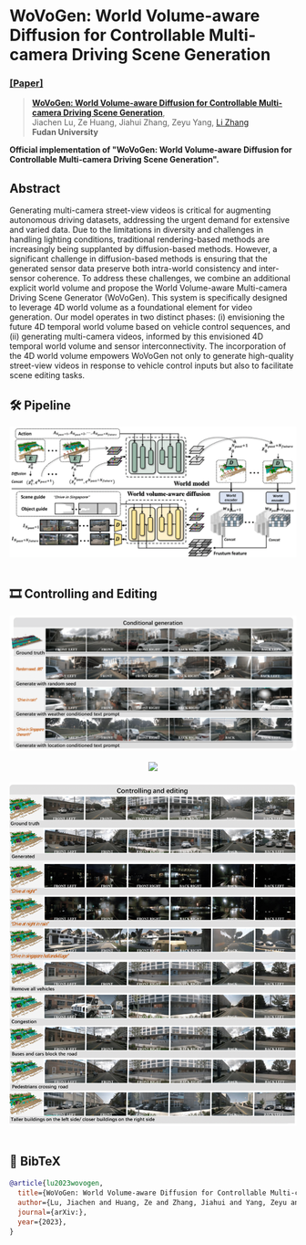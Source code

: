 # WoVoGen: World Volume-aware Diffusion for Controllable Multi-camera Driving Scene Generation
### [[Paper]](https://arxiv.org/abs/) 

> [**WoVoGen: World Volume-aware Diffusion for Controllable Multi-camera Driving Scene Generation**](https://arxiv.org/pdf/2312.02934.pdf),            
> Jiachen Lu, Ze Huang, Jiahui Zhang, Zeyu Yang, [Li Zhang](https://lzrobots.github.io)  
> **Fudan University**


**Official implementation of "WoVoGen: World Volume-aware Diffusion for Controllable Multi-camera Driving Scene Generation".** 

## Abstract
Generating multi-camera street-view videos is critical for augmenting autonomous driving datasets, addressing the urgent demand for extensive and varied data. Due to the limitations in diversity and challenges in handling lighting conditions, traditional rendering-based methods are increasingly being supplanted by diffusion-based methods. However, a significant challenge in diffusion-based methods is ensuring that the generated sensor data preserve both intra-world consistency and inter-sensor coherence. To address these challenges, we combine an additional explicit world volume and propose the World Volume-aware Multi-camera Driving Scene Generator (WoVoGen). This system is specifically designed to leverage 4D world volume as a foundational element for video generation. Our model operates in two distinct phases: (i) envisioning the future 4D temporal world volume based on vehicle control sequences, and (ii) generating multi-camera videos, informed by this envisioned 4D temporal world volume and sensor interconnectivity. The incorporation of the 4D world volume empowers WoVoGen not only to generate high-quality street-view videos in response to vehicle control inputs but also to facilitate scene editing tasks.

## 🛠️ Pipeline
<div align="center">
  <img src="assets/architecture.png"/>
</div><br/>

## 🎞️ Controlling and Editing

<div align="center">
  <img src="assets/control_gen.png"/>
</div><br/>

<div align="center">
  <img src="assets/control_edit.png"/>
</div><br/>

<div align="center">
  <img src="assets/addtional_single-frame.png"/>
</div><br/>

## 📜 BibTeX
```bibtex
@article{lu2023wovogen,
  title={WoVoGen: World Volume-aware Diffusion for Controllable Multi-camera Driving Scene Generation},
  author={Lu, Jiachen and Huang, Ze and Zhang, Jiahui and Yang, Zeyu and Zhang, Li},
  journal={arXiv:},
  year={2023},
}
```
